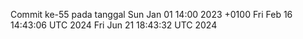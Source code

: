 Commit ke-55 pada tanggal Sun Jan 01 14:00 2023 +0100
Fri Feb 16 14:43:06 UTC 2024
Fri Jun 21 18:43:32 UTC 2024

